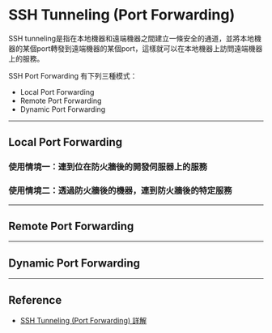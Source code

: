 # SSH Tunneling (Port Forwarding)

SSH tunneling是指在本地機器和遠端機器之間建立一條安全的通道，並將本地機器的某個port轉發到遠端機器的某個port，這樣就可以在本地機器上訪問遠端機器上的服務。

SSH Port Forwarding 有下列三種模式：
- Local Port Forwarding
- Remote Port Forwarding
- Dynamic Port Forwarding

---

## Local Port Forwarding
### 使用情境一：連到位在防火牆後的開發伺服器上的服務
### 使用情境二：透過防火牆後的機器，連到防火牆後的特定服務

---

## Remote Port Forwarding

---

## Dynamic Port Forwarding

---

## Reference
- [SSH Tunneling (Port Forwarding) 詳解](https://johnliu55.tw/ssh-tunnel.html)
